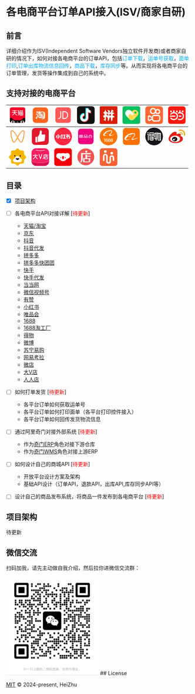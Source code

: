 # 各电商平台订单API接入(ISV/商家自研)

## 前言
详细介绍作为ISV(Independent Software Vendors独立软件开发商)或者商家自研的情况下，如何对接各电商平台的订单API，包括<font color="#03A9F4">订单下载</font>，<font color="#03A9F4">运单号获取</font>，<font color="#03A9F4">面单打印</font>,<font color="#03A9F4">订单出库物流信息回传</font>，<font color="#03A9F4">商品下载</font>，<font color="#03A9F4">库存同步</font>等。从而实现将各电商平台的订单管理，发货等操作集成到自己的系统中。

## 支持对接的电商平台

![TM](./images/天猫.png "天猫") | ![TB](/images/淘宝.png "淘宝") | ![JD](/images/京东.png  "京东") | ![DY](/images/抖音.png "抖音") | ![PDD](./images/拼多多.png "拼多多") | ![PDD](./images/快团团.png "快团团") | ![KS](./images/快手.png "快手") | ![DD](./images/当当.png "当当")
--- | --- | --- | --- | --- | --- | --- | --- |
![WXSPH](./images/微信视频号.png "微信视频号") | ![YZ](./images/有赞.png "有赞") | ![XHS](./images/小红书.png "小红书") | ![WPH](./images/唯品会.png "唯品会")| ![1688](./images/1688.png "1688")| ![1688TGC](./images/阿里巴巴.png "1688淘工厂")| ![DW](./images/得物.png "得物")| ![wb](./images/微博.png "微博")
![SN](./images/苏宁.png "苏宁") | ![DV](./images/大V店icon.png "大V店") | ![WYKL](./images/网易考拉2.png "网易考拉") | ![WD](./images/微店.png "微店") | ![RR](./images/人人店icon.png "人人店")

## 目录

* [x] [项目架构](#项目架构)
* [ ] 各电商平台API对接详解 [<span style="color:red">待更新</span>]
  - [天猫/淘宝](./天猫_淘宝/index.md)
  - [京东](./京东/index.md)
  - [抖音](./抖音/index.md)
  - [抖音代发](./抖音代发/index.md)
  - [拼多多](./拼多多/index.md)
  - [拼多多快团团](./拼多多快团团/index.md)
  - [快手](./快手/index.md)
  - [快手代发](./快手代发/index.md)
  - [当当网](./当当/index.md)
  - [微信视频号](./微信视频号/index.md)
  - [有赞](./有赞/index.md)
  - [小红书](./小红书/index.md)
  - [唯品会](./唯品会/index.md)
  - [1688](./1688/index.md)
  - [1688淘工厂](./1688淘工厂/index.md)
  - [得物](./得物/index.md)
  - [微博](./微博/index.md)
  - [苏宁易购](./苏宁易购/index.md)
  - [网易考拉](./网易考拉/index.md)
  - [微店](./微店/index.md)
  - [大V店](./大V店/index.md)
  - [人人店](./人人店/index.md)
* [ ] 如何打单发货 [<span style="color:red">待更新</span>]
  - 各平台订单如何获取运单号
  - 各平台订单如何打印面单（各平台打印控件接入）
  - 各平台订单如何回传发货物流信息
* [ ] 通过阿里奇门对接外部系统 [<span style="color:red">待更新</span>]
  - 作为[奇门ERP]()角色对接下游仓库
  - 作为[奇门WMS]()角色对接上游ERP
* [ ] 如何设计自己的商城API [<span style="color:red">待更新</span>]
  - 开放平台设计方案及架构
  - 基础API设计（订单API，退款API，出库API,库存同步API等）
* [ ] 设计自己的商品发布系统，将商品一件发布到各电商平台 [<span style="color:red">待更新</span>]


## 项目架构

待更新

## 微信交流

扫码加我，请先主动做自我介绍，然后拉你进微信交流群：

<img src="./images/wch.png" width="50%" height="50%">
## License

[MIT](LICENSE) © 2024-present, HeiZhu